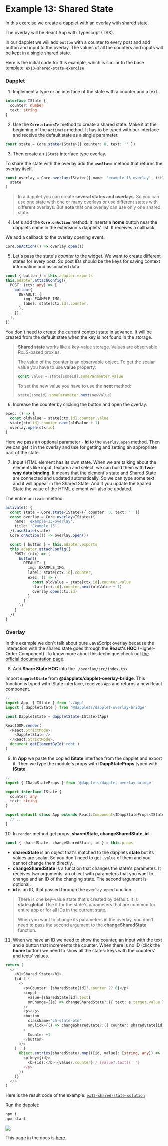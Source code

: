 # Example 13: Shared State

In this exercise we create a dapplet with an overlay with shared state.

The overlay will be React App with Typescript (TSX).

In our dapplet we will add `button` with a counter to every post and add button and input to the overlay. The values of all the counters and inputs will be kept in a single shared state.

Here is the initial code for this example, which is similar to the base template: [`ex13-shared-state-exercise`](https://github.com/dapplets/dapplet-template/tree/ex13-shared-state-exercise)

### Dapplet

1.  Implement a type or an interface of the state with a counter and a text.

```typescript
interface IState {
  counter: number
  text: string
}
```

2.  Use the **`Core.state<T>`** method to create a shared state. Make it at the beginning of the `activate` method. It has to be typed with our interface and receive the default state as a single parameter.

```typescript
const state = Core.state<IState>({ counter: 0, text: '' })
```

3.  Then create an `IState` interface type overlay.

To share the state with the overlay add the **`useState`** method that returns the overlay itself.

```typescript
const overlay = Core.overlay<IState>({ name: 'example-13-overlay', title: 'Example 13' }).useState(
  state
)
```

> In a dapplet you can create **several states and overlays**. So you can use one state with one or many overlays or use different states with different overlays. But **note** that one overlay can use only one shared state.

4.  Let's add the **`Core.onAction`** method. It inserts a **home** button near the dapplets name in the extension's dapplets' list. It receives a callback.

We add a callback to the overlay opening event.

```typescript
Core.onAction(() => overlay.open())
```

5.  Let's pass the state's _counter_ to the widget. We want to create different states for every post. So post IDs should be the keys for saving context information and associated data.

```typescript
const { button } = this.adapter.exports
this.adapter.attachConfig({
  POST: (ctx: any) => [
    button({
      DEFAULT: {
        img: EXAMPLE_IMG,
        label: state[ctx.id].counter,
      },
    }),
  ],
})
```

You don't need to create the current context state in advance. It will be created from the default state when the key is not found in the storage.

> **Shared state** works like a key-value storage. Values are observable RxJS-based proxies.
>
> The value of the counter is an observable object. To get the scalar value you have to use **value** property:
>
> ```typescript
> const value = state[someId].someParameter.value
> ```
>
> To set the new value you have to use the **next** method:
>
> ```typescript
> state[someId].someParameter.next(newValue)
> ```

6.  Increase the counter by clicking the button and open the overlay.

```typescript
exec: () => {
  const oldValue = state[ctx.id].counter.value
  state[ctx.id].counter.next(oldValue + 1)
  overlay.open(ctx.id)
}
```

Here we pass an optional parameter - **id** to the `overlay.open` method. Then we can get it in the overlay and use for getting and setting an appropriate part of the state.

7. Input HTML element has its own state. When we are talking about the elements like input, textarea and select, we can build them with **two-way data binding**. It means that the element's state and Shared State are connected and updated automatically. So we can type some text and it will appear in the Shared State. And if you update the Shared State the value of the HTML element will also be updated.

The entire `activate` method:

```typescript
activate() {
  const state = Core.state<IState>({ counter: 0, text: '' })
  const overlay = Core.overlay<IState>({
    name: 'example-13-overlay',
    title: 'Example 13',
  }).useState(state)
  Core.onAction(() => overlay.open())

  const { button } = this.adapter.exports
  this.adapter.attachConfig({
    POST: (ctx) => [
      button({
        DEFAULT: {
          img: EXAMPLE_IMG,
          label: state[ctx.id].counter,
          exec: () => {
            const oldValue = state[ctx.id].counter.value
            state[ctx.id].counter.next(oldValue + 1)
            overlay.open(ctx.id)
          }
        }
      })
    ]
  })
}
```

### Overlay

In this example we don't talk about pure JavaScript overlay because the interaction with the shared state goes through the **React's HOC** (Higher-Order Component). To know more about this technique check out [the official documentation page](https://reactjs.org/docs/higher-order-components.html).

8.  Add **Share State HOC** into the `./overlay/src/index.tsx`

Import **`dappletState`** from **@dapplets/dapplet-overlay-bridge**. This function is typed with IState interface, receives `App` and returns a new React component.

```typescript
// ...
import App, { IState } from './App'
import { dappletState } from '@dapplets/dapplet-overlay-bridge'

const DappletState = dappletState<IState>(App)

ReactDOM.render(
  <React.StrictMode>
    <DappletState />
  </React.StrictMode>,
  document.getElementById('root')
)
```

9.  In **App** we paste the copied **IState** interface from the dapplet and export it. Then we type the module's props with **IDappStateProps** typed with **IState**.

```typescript
// ...
import { IDappStateProps } from '@dapplets/dapplet-overlay-bridge'

export interface IState {
  counter: any
  text: string
}

export default class App extends React.Component<IDappStateProps<IState>> {
  // ...
}
```

10. In `render` method get props: **sharedState, changeSharedState, id**

```typescript
const { sharedState, changeSharedState, id } = this.props
```

- **sharedState** is an object that's matched to the dapplets **state** but its values are scalar. So you don't need to get `.value` of them and you cannot change them directly.
- **changeSharedState** is a function that changes the state's parametes. It receives two arguments: an object with parameters that you want to change and an ID of the changing state. The second argument is optional.
- **id** is an ID, that passed through the `overlay.open` function.

> There is one key-value state that's created by default. It is **state.global**. Use it for the state's parameters that are common for entire app or for all IDs in the current state.
>
> When you want to change its parameters in the overlay, you don't need to pass the second argument to the **changeSharedState** function.

11. When we have an ID we need to show the counter, an input with the text and a button that increments the counter.
    When there is no ID (click the **home** button) we need to show all the states: keys with the counters' and texts' values.

```typescript
return (
  <>
    <h1>Shared State</h1>
    {id ? (
      <>
        <p>Counter: {sharedState[id]?.counter ?? 0}</p>
        <input
          value={sharedState[id].text}
          onChange={(e) => changeSharedState?.({ text: e.target.value }, id)}
        />
        <p></p>
        <button
          className="ch-state-btn"
          onClick={() => changeSharedState?.({ counter: sharedState[id].counter + 1 }, id)}
        >
          Counter +1
        </button>
      </>
    ) : (
      Object.entries(sharedState).map(([id, value]: [string, any]) => (
        <p key={id}>
          <b>{id}:</b> {value?.counter} / {value?.text}{' '}
        </p>
      ))
    )}
  </>
)
```

Here is the result code of the example: [`ex13-shared-state-solution`](https://github.com/dapplets/dapplet-template/tree/ex13-shared-state-solution)

Run the dapplet:

```bash
npm i
npm start
```

![](https://github.com/dapplets/dapplet-docs/blob/master/static/video/ex_13.gif)

This page in the docs is [here](https://docs.dapplets.org/docs/shared-state).
